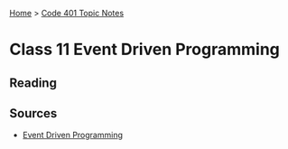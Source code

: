 [Home](../README.md) > [Code 401 Topic Notes](../401topicNotes.md)

# Class 11 Event Driven Programming

## Reading

## Sources

- [Event Driven Programming](https://www.digitalocean.com/community/tutorials/nodejs-event-driven-programming)
